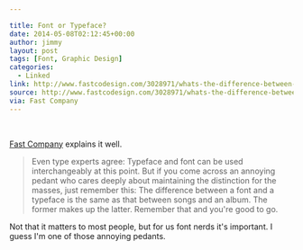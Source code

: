 ```yaml
---

title: Font or Typeface?
date: 2014-05-08T02:12:45+00:00
author: jimmy
layout: post
tags: [Font, Graphic Design]
categories:
  - Linked
link: http://www.fastcodesign.com/3028971/whats-the-difference-between-a-font-and-a-typeface
source: http://www.fastcodesign.com/3028971/whats-the-difference-between-a-font-and-a-typeface
via: Fast Company  
---
```

 

[Fast Company](http://www.fastcodesign.com/3028971/whats-the-difference-between-a-font-and-a-typeface) explains it well. 

> Even type experts agree: Typeface and font can be used interchangeably at this point. But if you come across an annoying pedant who cares deeply about maintaining the distinction for the masses, just remember this: The difference between a font and a typeface is the same as that between songs and an album. The former makes up the latter. Remember that and you're good to go.

Not that it matters to most people, but for us font nerds it's important. I guess I'm one of those annoying pedants.
